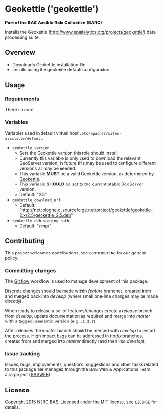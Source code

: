# Geokettle ('geokettle')

**Part of the BAS Ansible Role Collection (BARC)**

Installs the Geokettle (http://www.spatialytics.org/projects/geokettle/) data processing suite.

## Overview

* Downloads Geokettle installation file
* Installs using the geokettle default configuration

## Usage

### Requirements

There no core
### Variables

Variables used in default virtual host `/etc/apache2/sites-available/default`:

* `geokettle_version`
    * Sets the Geokettle version this role should install
    * Currently this variable is only used to download the relevant GeoServer version, in future this may be used to configure different versions as may be needed.
    * This variable **MUST** be a valid Geokettle version, as determined by [Geokettle](http://www.spatialytics.org/projects/geokettle/).
    * This variable **SHOULD** be set to the current stable GeoServer version.
    * Default: "2.5"
* `geokettle_download_url`
    * Default: "http://netcologne.dl.sourceforge.net/project/geokettle/geokettle-2.x/2.5/geokettle_2.5.deb"
* `geokettle_deb_staging_path`
    * Default: "/tmp/"

## Contributing

This project welcomes contributions, see `CONTRIBUTING` for our general policy.

### Committing changes

The [Git flow](https://www.atlassian.com/git/tutorials/comparing-workflows/gitflow-workflow/) workflow is used to manage development of this package.

Discrete changes should be made within *feature* branches, created from and merged back into *develop* (where small one-line changes may be made directly).

When ready to release a set of features/changes create a *release* branch from *develop*, update documentation as required and merge into *master* with a tagged, [semantic version](http://semver.org/) (e.g. `v1.2.3`).

After releases the *master* branch should be merged with *develop* to restart the process. High impact bugs can be addressed in *hotfix* branches, created from and merged into *master* directly (and then into *develop*).

### Issue tracking

Issues, bugs, improvements, questions, suggestions and other tasks related to this package are managed through the BAS Web & Applications Team Jira project ([BASWEB](https://jira.ceh.ac.uk/browse/BASWEB)).

## License

Copyright 2015 NERC BAS. Licensed under the MIT license, see `LICENSE` for details.
